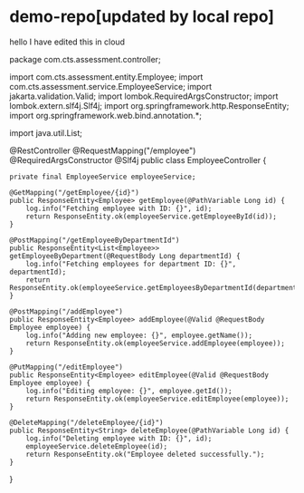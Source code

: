 # demo-repo[updated by local repo]

hello I have edited this in cloud


package com.cts.assessment.controller;

import com.cts.assessment.entity.Employee;
import com.cts.assessment.service.EmployeeService;
import jakarta.validation.Valid;
import lombok.RequiredArgsConstructor;
import lombok.extern.slf4j.Slf4j;
import org.springframework.http.ResponseEntity;
import org.springframework.web.bind.annotation.*;

import java.util.List;

@RestController
@RequestMapping("/employee")
@RequiredArgsConstructor
@Slf4j
public class EmployeeController {

    private final EmployeeService employeeService;

    @GetMapping("/getEmployee/{id}")
    public ResponseEntity<Employee> getEmployee(@PathVariable Long id) {
        log.info("Fetching employee with ID: {}", id);
        return ResponseEntity.ok(employeeService.getEmployeeById(id));
    }

    @PostMapping("/getEmployeeByDepartmentId")
    public ResponseEntity<List<Employee>> getEmployeeByDepartment(@RequestBody Long departmentId) {
        log.info("Fetching employees for department ID: {}", departmentId);
        return ResponseEntity.ok(employeeService.getEmployeesByDepartmentId(departmentId));
    }

    @PostMapping("/addEmployee")
    public ResponseEntity<Employee> addEmployee(@Valid @RequestBody Employee employee) {
        log.info("Adding new employee: {}", employee.getName());
        return ResponseEntity.ok(employeeService.addEmployee(employee));
    }

    @PutMapping("/editEmployee")
    public ResponseEntity<Employee> editEmployee(@Valid @RequestBody Employee employee) {
        log.info("Editing employee: {}", employee.getId());
        return ResponseEntity.ok(employeeService.editEmployee(employee));
    }

    @DeleteMapping("/deleteEmployee/{id}")
    public ResponseEntity<String> deleteEmployee(@PathVariable Long id) {
        log.info("Deleting employee with ID: {}", id);
        employeeService.deleteEmployee(id);
        return ResponseEntity.ok("Employee deleted successfully.");
    }
}
